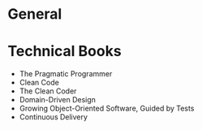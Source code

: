 # General

# Technical Books
* The Pragmatic Programmer
* Clean Code
* The Clean Coder
* Domain-Driven Design
* Growing Object-Oriented Software, Guided by Tests
* Continuous Delivery
